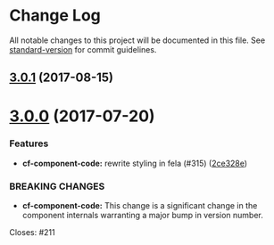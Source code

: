 # Change Log

All notable changes to this project will be documented in this file.
See [standard-version](https://github.com/conventional-changelog/standard-version) for commit guidelines.

<a name="3.0.1"></a>
## [3.0.1](https://github.com/cloudflare/cf-ui/compare/cf-component-code@3.0.0...cf-component-code@3.0.1) (2017-08-15)




<a name="3.0.0"></a>
# [3.0.0](https://github.com/koddsson/cf-ui/compare/cf-component-code@2.2.1...cf-component-code@3.0.0) (2017-07-20)


### Features

* **cf-component-code:** rewrite styling in fela (#315) ([2ce328e](https://github.com/koddsson/cf-ui/commit/2ce328e))


### BREAKING CHANGES

* **cf-component-code:** This change is a significant change in the component
internals warranting a major bump in version number.

Closes: #211
